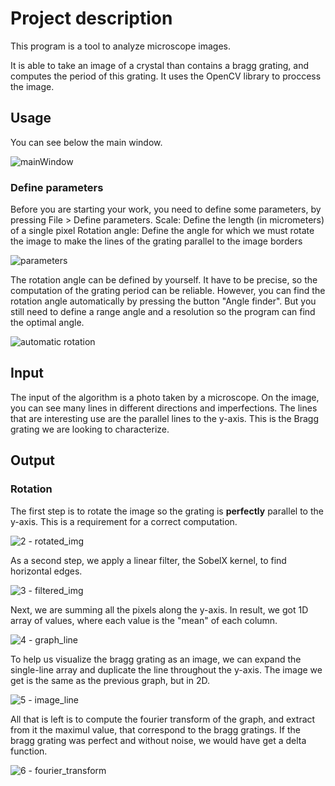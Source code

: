 # Project description

This program is a tool to analyze microscope images.
  
It is able to take an image of a crystal than contains a bragg grating,
and computes the period of this grating. It uses the OpenCV library to proccess the image.

## Usage

You can see below the main window.

![mainWindow](https://user-images.githubusercontent.com/69756617/205871339-29e389ab-eab8-4456-ab03-40e7dea158ae.png)

### Define parameters

Before you are starting your work, you need to define some parameters, by pressing File > Define parameters.
Scale: Define the length (in micrometers) of a single pixel
Rotation angle: Define the angle for which we must rotate the image to make the lines of the grating parallel to the image borders

![parameters](https://user-images.githubusercontent.com/69756617/205871420-f4fc7932-7cf5-41ee-9618-cb70e4e4c431.png)

The rotation angle can be defined by yourself.
It have to be precise, so the computation of the grating period can be reliable. However, you can find the rotation angle automatically by pressing the button "Angle finder". But you still need to define a range angle and a resolution so the program can find the optimal angle.

![automatic rotation](https://user-images.githubusercontent.com/69756617/205871732-e7f6edd7-01aa-4294-96fa-efe40f69515c.png)

## Input

The input of the algorithm is a photo taken by a microscope. On the image, you can see many lines in different directions and imperfections. The lines that are interesting use are the parallel lines to the y-axis. This is the Bragg grating we are looking to characterize.

## Output

### Rotation

The first step is to rotate the image so the grating is **perfectly** parallel to the y-axis. This is a requirement for a correct computation.

![2 - rotated_img](https://user-images.githubusercontent.com/69756617/205872947-097589af-c38e-4e1b-ac7f-23ebf3f27679.png)

As a second step, we apply a linear filter, the SobelX kernel, to find horizontal edges.

![3 - filtered_img](https://user-images.githubusercontent.com/69756617/205872956-991da445-9188-4b76-9997-42d9fcb135a2.png)

Next, we are summing all the pixels along the y-axis. In result, we got 1D array of values, where each value is the "mean" of each column.

![4 - graph_line](https://user-images.githubusercontent.com/69756617/205872966-663155d4-862b-43bc-b5a6-08748c8f547a.png)

To help us visualize the bragg grating as an image, we can expand the single-line array and duplicate the line throughout the y-axis. The image we get is the same as the previous graph, but in 2D.

![5 - image_line](https://user-images.githubusercontent.com/69756617/205872980-2cf47c61-fb89-439d-ba4e-84bb4cf55647.png)

All that is left is to compute the fourier transform of the graph, and extract from it the maximul value, that correspond to the bragg gratings. If the bragg grating was perfect and without noise, we would have get a delta function.

![6 - fourier_transform](https://user-images.githubusercontent.com/69756617/205872991-b56252e0-9ff0-41ab-a0be-53e5c8d6d78d.png)
